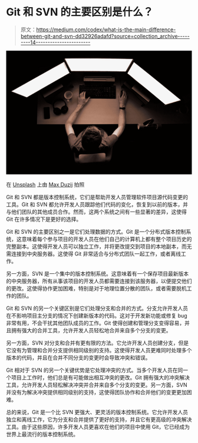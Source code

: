 # Git 和 SVN 的主要区别是什么？

> 原文：<https://medium.com/codex/what-is-the-main-difference-between-git-and-svn-dd32926adafd?source=collection_archive---------14----------------------->

![](img/81859a32270fce01a100a93ff32da281.png)

在 [Unsplash](https://unsplash.com?utm_source=medium&utm_medium=referral) 上由 [Max Duzij](https://unsplash.com/@max_duz?utm_source=medium&utm_medium=referral) 拍照

Git 和 SVN 都是版本控制系统，它们是帮助开发人员管理软件项目源代码变更的工具。Git 和 SVN 都允许开发人员跟踪他们代码的变化，恢复到以前的版本，并与他们团队的其他成员合作。然而，这两个系统之间有一些显著的差异，这使得 Git 在许多情况下是更好的选择。

Git 和 SVN 的主要区别之一是它们处理数据的方式。Git 是一个分布式版本控制系统，这意味着每个参与项目的开发人员在他们自己的计算机上都有整个项目历史的完整副本。这使得开发人员可以独立工作，并将更改提交到项目的本地副本，而无需连接到中央服务器。这使得 Git 非常适合与分布式团队一起工作，或者离线工作。

另一方面，SVN 是一个集中的版本控制系统。这意味着有一个保存项目最新版本的中央服务器，所有从事该项目的开发人员都需要连接到该服务器，以便提交他们的更改。这使得协作更加困难，特别是对于地理位置分散的团队，或者需要脱机工作的团队。

Git 和 SVN 的另一个关键区别是它们处理分支和合并的方式。分支允许开发人员在不影响项目主分支的情况下创建新版本的代码。这对于开发新功能或修复 bug 非常有用，不会干扰其他团队成员的工作。Git 使得创建和管理分支变得容易，并且拥有强大的合并工具，允许开发人员轻松地合并来自多个分支的变更。

另一方面，SVN 对分支和合并有更有限的方法。它允许开发人员创建分支，但是它没有为管理和合并分支提供相同级别的支持。这使得开发人员更难同时处理多个版本的代码，并且在合并不同分支的变更时会导致冲突和错误。

Git 相对于 SVN 的另一个关键优势是它处理冲突的方式。当多个开发人员在同一个项目上工作时，他们总是有可能做出相互冲突的更改。Git 拥有强大的冲突解决工具，允许开发人员轻松解决冲突并合并来自多个分支的变更。另一方面，SVN 并没有为解决冲突提供相同级别的支持，这使得团队协作和合并他们的变更更加困难。

总的来说，Git 是一个比 SVN 更强大、更灵活的版本控制系统。它允许开发人员独立和离线工作，它为分支和合并提供了更好的支持，并且它有更高级的冲突解决工具。由于这些原因，许多开发人员更喜欢在他们的项目中使用 Git，它已经成为世界上最流行的版本控制系统。